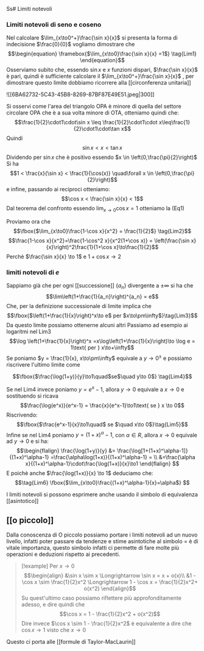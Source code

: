Ss# Limiti notevoli
### Limiti notevoli di seno e coseno
Nel calcolare $\lim_{x\to0^+}\frac{\sin x}{x}$ si presenta la forma di indecisione $\frac{0}{0}$ vogliamo dimostrare che
$$\begin{equation}
\framebox{$\lim_{x\to0}\frac{\sin x}{x} =1$} \tag{Lim1}
\end{equation}$$
Osserviamo subito che, essendo $\sin x$ e $x$ funzioni dispari, $\frac{\sin x}{x}$ è pari, quindi è sufficiente calcolare il $\lim_{x\to0^+}\frac{\sin x}{x}$ , per dimostrare questo limite dobbiamo ricorrere alla [[circonferenza unitaria]]

![[6BA62732-5C43-45B8-8269-87BF87E49E51.jpeg|300]]

Si osservi come l'area del triangolo OPA è minore di quella del settore circolare OPA che è a sua volta minore di OTA, otteniamo quindi che: 
$$\frac{1}{2}\cdot1\cdot\sin x \leq \frac{1}{2}\cdot1\cdot x\leq\frac{1}{2}\cdot1\cdot\tan x$$
Quindi 
$$\sin x < x <\tan x$$
Dividendo per $\sin x$ che è positivo essendo $x \in \left(0,\frac{\pi}{2}\right)$ Si ha
$$1 < \frac{x}{\sin x} < \frac{1}{\cos(x)} \quad\forall x \in \left(0,\frac{\pi}{2}\right)$$
e infine, passando ai reciproci otteniamo:
$$\cos x < \frac{\sin x}{x} < 1$$
Dal teorema del confronto essendo $\lim_{x\to0}\cos x = 1$ otteniamo la $\text{(Eq1)}$

Proviamo ora che
	$$\fbox{$\lim_{x\to0}\frac{1-\cos x}{x^2} = \frac{1}{2}$} \tag{Lim2}$$
$$\frac{1-\cos x}{x^2}=\frac{1-\cos^2 x}{x^2(1+\cos x)} = \left(\frac{\sin x}{x}\right)^2\frac{1}{1+\cos x}\to\frac{1}{2}$$
Perchè $\frac{\sin x}{x} \to 1$ e $1 + \cos x \to 2$

### limiti notevoli di $e$
Sappiamo già che per ogni [[successione]] $\{a_n\}$ divergente a $\pm\infty$ si ha che
$$\lim\left(1+\frac{1}{a_n}\right)^{a_n} = e$$
Che, per la definizione successionale di limite implica che
$$\fbox{$\left(1+\frac{1}{x}\right)^x\to e$ per $x\to\pm\infty$}\tag{Lim3}$$
Da questo limite possiamo ottenerne alcuni altri
Passiamo ad esempio ai logaritmi nel $\text{Lim3}$
$$\log \left(1+\frac{1}{x}\right)^x =x\log\left(1+\frac{1}{x}\right)\to \log e = 1\text{  per  } x\to+\infty$$
Se poniamo $y = \frac{1}{x}, x\to\pm\infty$ equivale a $y \to 0^\pm$ e possiamo riscrivere l'ultimo limite come

$$\fbox{$\frac{\log(1+y)}{y}\to1\quad$se$\quad y\to 0$} \tag{Lim4}$$

Se nel $\text{Lim4}$ invece poniamo $y = e^x-1$, allora $y\to0$ equivale a $x \to 0$ e sostituendo si ricava
$$\frac{\log(e^x)}{e^x-1} = \frac{x}{e^x-1}\to1\text{  se  } x \to 0$$
Riscrivendo:
$$\fbox{$\frac{e^x-1}{x}\to1\quad$ se $\quad x\to 0$}\tag{Lim5}$$
Infine se nel $\text{Lim4}$ poniamo $y = (1+x)^\alpha-1$, con $\alpha \in R$, allora $x \to 0$ equivale ad $y \to 0$ e si ha:
$$\begin{flalign}
\frac{\log(1+y)}{y} &= \frac{\log[1+(1+x)^\alpha-1]}{(1+x)^\alpha-1} =\frac{\alpha\log(1+x)}{(1+x)^\alpha-1} = \\
&=\frac{\alpha x}{(1+x)^\alpha-1}\cdot\frac{\log(1+x)}{x}\to1
\end{flalign}
$$
E poichè anche $\frac{\log(1+x)}{x} \to 1$ deduciamo che:
$$\tag{Lim6} \fbox{$\lim_{x\to0}\frac{(1+x)^\alpha-1}{x}=\alpha$} $$

I limiti notevoli si possono esprimere anche usando il simbolo di equivalenza [[asintotico]]


## [[o piccolo]]
Dalla conoscenza di O piccolo possiamo portare i limiti notevoli ad un nuovo livello, infatti poter passare da tendenze e stime asintotiche al simbolo $=$ è di vitale importanza, questo simbolo infatti ci permette di fare molte più operazioni e deduzioni rispetto ai precedenti.

>[!example]
>Per $x \to 0$
>$$\begin{align}
>&\sin x \sim x \Longrightarrow \sin x = x + o(x)\\
>&1 - \cos x \sim \frac{1}{2}x^2 \Longrightarrow 1 - \cos x = \frac{1}{2}x^2+ o(x^2)
>\end{align}$$
Su quest'ultimo caso possiamo riflettere più approfonditamente adesso, e dire quindi che
$$\cos x = 1 - \frac{1}{2}x^2 + o(x^2)$$
Dire invece $\cos x \sim 1 - \frac{1}{2}x^2$ è equivalente a dire che $\cos x \to 1$ visto che $x \to 0$


Questo ci porta alle [[formule di Taylor-MacLaurin]]
